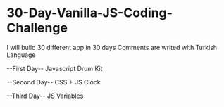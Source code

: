 # 30-Day-Vanilla-JS-Coding-Challenge
I will build 30 different app in 30 days
Comments are writed with Turkish Language

--First Day--
Javascript Drum Kit

--Second Day--
CSS + JS Clock

--Third Day--
JS Variables
